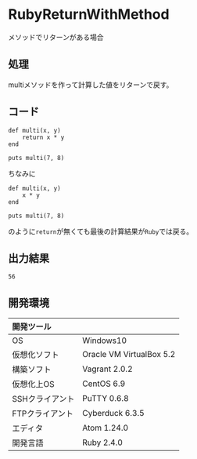 # RubyReturnWithMethod
メソッドでリターンがある場合

## 処理
multiメソッドを作って計算した値をリターンで戻す。

## コード
```
def multi(x, y)
    return x * y
end

puts multi(7, 8)
```
ちなみに
```
def multi(x, y)
    x * y
end

puts multi(7, 8)
```
のように``return``が無くても最後の計算結果が``Ruby``では戻る。


## 出力結果  
```
56
```
  
## 開発環境
| 開発ツール |  |
|:-|:-|
| OS | Windows10 |
| 仮想化ソフト | Oracle VM VirtualBox 5.2 |
| 構築ソフト | Vagrant 2.0.2 |
| 仮想化上OS | CentOS 6.9 |
| SSHクライアント | PuTTY 0.6.8 |
| FTPクライアント | Cyberduck 6.3.5 |
| エディタ | Atom 1.24.0 |
| 開発言語 | Ruby 2.4.0 |
